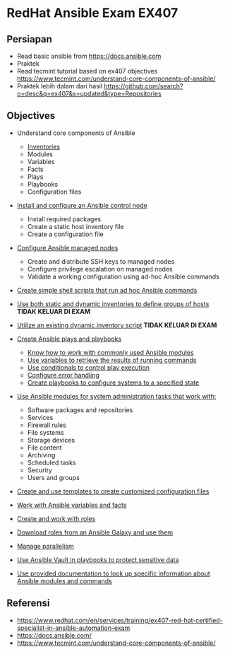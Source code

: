 # RedHat Ansible Exam EX407

## Persiapan

* Read basic ansible from https://docs.ansible.com
* Praktek
* Read tecmint tutorial based on ex407 objectives https://www.tecmint.com/understand-core-components-of-ansible/
* Praktek lebih dalam dari hasil https://github.com/search?o=desc&q=ex407&s=updated&type=Repositories

## Objectives

* Understand core components of Ansible

  * [Inventories](https://github.com/widansible/ex407-preparation/blob/master/00-inventory.md)
  * Modules
  * Variables
  * Facts
  * Plays
  * Playbooks
  * Configuration files

* [Install and configure an Ansible control node](https://github.com/widansible/ex407-preparation/blob/master/01-install.md)

  * Install required packages
  * Create a static host inventory file
  * Create a configuration file

* [Configure Ansible managed nodes](https://github.com/widansible/ex407-preparation/blob/master/02-configure-nodes.md)

  *  Create and distribute SSH keys to managed nodes
  *  Configure privilege escalation on managed nodes
  *  Validate a working configuration using ad-hoc Ansible commands

* [Create simple shell scripts that run ad hoc Ansible commands](https://github.com/widansible/ex407-preparation/blob/master/03-ansible-adhoc-command.sh)

* [Use both static and dynamic inventories to define groups of hosts](https://github.com/widansible/ex407-preparation/blob/master/04-static-dynamic-inventory.md)
**TIDAK KELUAR DI EXAM**

* [Utilize an existing dynamic inventory script](https://github.com/widansible/ex407-preparation/blob/master/05-utilize-dynamic-inventory-script.md)
**TIDAK KELUAR DI EXAM**

* [Create Ansible plays and playbooks](https://github.com/widansible/ex407-preparation/blob/master/06-create-playbook.md)

  *  [Know how to work with commonly used Ansible modules](https://github.com/widansible/ex407-preparation/blob/master/06-common-ansible-modules.yml)
  *  [Use variables to retrieve the results of running commands](https://github.com/widansible/ex407-preparation/blob/master/06-retrieve-var.yml)
  *  [Use conditionals to control play execution](https://github.com/widansible/ex407-preparation/blob/master/06-condition.yml)
  *  [Configure error handling](https://github.com/widansible/ex407-preparation/blob/master/06-error-handling.yml)
  *  [Create playbooks to configure systems to a specified state](https://github.com/widansible/ex407-preparation/blob/master/06-state.yml)

* [Use Ansible modules for system administration tasks that work with:](https://github.com/widansible/ex407-preparation/blob/master/07-modules-admin.md)

  *  Software packages and repositories
  *  Services
  *  Firewall rules
  *  File systems
  *  Storage devices
  *  File content
  *  Archiving
  *  Scheduled tasks
  *  Security
  *  Users and groups

* [Create and use templates to create customized configuration files](https://github.com/widansible/ex407-preparation/blob/master/08-template.md)
* [Work with Ansible variables and facts](https://github.com/widansible/ex407-preparation/blob/master/09-variable-and-facts.md)
* [Create and work with roles](https://github.com/widansible/ex407-preparation/blob/master/10-roles.md)
* [Download roles from an Ansible Galaxy and use them](https://github.com/widansible/ex407-preparation/blob/master/11-roles-from-galaxy.md)
* [Manage parallelism](https://github.com/widansible/ex407-preparation/blob/master/12-parallelism-forks.md)
* [Use Ansible Vault in playbooks to protect sensitive data](https://github.com/widansible/ex407-preparation/blob/master/13-vault.md)
* [Use provided documentation to look up specific information about Ansible modules and commands](https://github.com/widansible/ex407-preparation/blob/master/14-doc.md)

## Referensi

* https://www.redhat.com/en/services/training/ex407-red-hat-certified-specialist-in-ansible-automation-exam
* https://docs.ansible.com/
* https://www.tecmint.com/understand-core-components-of-ansible/

